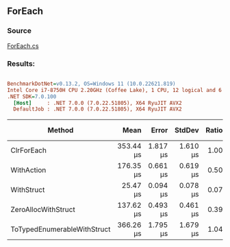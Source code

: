 ﻿## ForEach

### Source
[ForEach.cs](../../src/StructLinq.Benchmark/ForEach.cs)

### Results:
``` ini

BenchmarkDotNet=v0.13.2, OS=Windows 11 (10.0.22621.819)
Intel Core i7-8750H CPU 2.20GHz (Coffee Lake), 1 CPU, 12 logical and 6 physical cores
.NET SDK=7.0.100
  [Host]     : .NET 7.0.0 (7.0.22.51805), X64 RyuJIT AVX2
  DefaultJob : .NET 7.0.0 (7.0.22.51805), X64 RyuJIT AVX2


```
|                      Method |      Mean |    Error |   StdDev | Ratio | Allocated | Alloc Ratio |
|---------------------------- |----------:|---------:|---------:|------:|----------:|------------:|
|                  ClrForEach | 353.44 μs | 1.817 μs | 1.610 μs |  1.00 |      40 B |        1.00 |
|                  WithAction | 176.35 μs | 0.661 μs | 0.619 μs |  0.50 |      24 B |        0.60 |
|                  WithStruct |  25.47 μs | 0.094 μs | 0.078 μs |  0.07 |      24 B |        0.60 |
|         ZeroAllocWithStruct | 137.62 μs | 0.493 μs | 0.461 μs |  0.39 |         - |        0.00 |
| ToTypedEnumerableWithStruct | 366.26 μs | 1.795 μs | 1.679 μs |  1.04 |      64 B |        1.60 |
